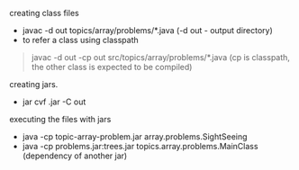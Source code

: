 creating class files
- javac -d out topics/array/problems/*.java (-d out - output directory)
- to refer a class using classpath
>	javac -d out -cp out src/topics/array/problems/*.java (cp is classpath, the other class is expected to be compiled)

creating jars.
- jar cvf <jar-name>.jar -C out <directory-where-classes-are-present>


executing the files with jars
- java -cp topic-array-problem.jar array.problems.SightSeeing
- java -cp problems.jar:trees.jar topics.array.problems.MainClass	(dependency of another jar)



	

	

